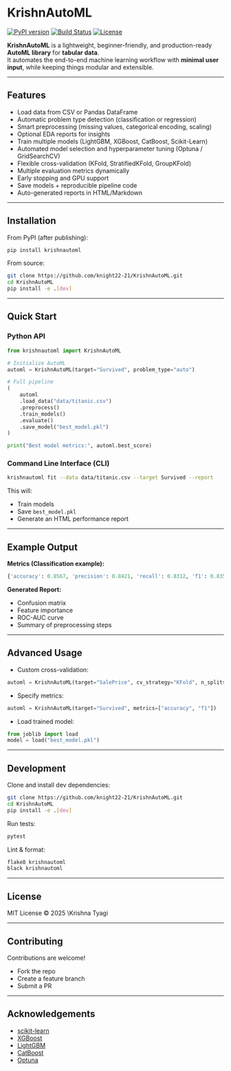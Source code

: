 # KrishnAutoML

[![PyPI version](https://img.shields.io/pypi/v/krishnautoml.svg)](https://pypi.org/project/krishnautoml/)
[![Build Status](https://github.com/knight22-21/KrishnAutoML/actions/workflows/ci.yaml/badge.svg)](https://github.com/knight22-21/KrishnAutoML/actions)
[![License](https://img.shields.io/badge/license-MIT-blue.svg)](LICENSE)

**KrishnAutoML** is a lightweight, beginner-friendly, and production-ready **AutoML library** for **tabular data**.  
It automates the end-to-end machine learning workflow with **minimal user input**, while keeping things modular and extensible.

---

## Features

- Load data from CSV or Pandas DataFrame  
- Automatic problem type detection (classification or regression)  
- Smart preprocessing (missing values, categorical encoding, scaling)  
- Optional EDA reports for insights  
- Train multiple models (LightGBM, XGBoost, CatBoost, Scikit-Learn)  
- Automated model selection and hyperparameter tuning (Optuna / GridSearchCV)  
- Flexible cross-validation (KFold, StratifiedKFold, GroupKFold)  
- Multiple evaluation metrics dynamically  
- Early stopping and GPU support  
- Save models + reproducible pipeline code  
- Auto-generated reports in HTML/Markdown  

---

## Installation

From PyPI (after publishing):
```bash
pip install krishnautoml
````

From source:

```bash
git clone https://github.com/knight22-21/KrishnAutoML.git
cd KrishnAutoML
pip install -e .[dev]
```

---

## Quick Start

### Python API

```python
from krishnautoml import KrishnAutoML

# Initialize AutoML
automl = KrishnAutoML(target="Survived", problem_type="auto")

# Full pipeline
(
    automl
    .load_data("data/titanic.csv")
    .preprocess()
    .train_models()
    .evaluate()
    .save_model("best_model.pkl")
)

print("Best model metrics:", automl.best_score)
```

### Command Line Interface (CLI)

```bash
krishnautoml fit --data data/titanic.csv --target Survived --report
```

This will:

* Train models
* Save `best_model.pkl`
* Generate an HTML performance report

---

## Example Output

**Metrics (Classification example):**

```python
{'accuracy': 0.8567, 'precision': 0.8421, 'recall': 0.8312, 'f1': 0.8350}
```

**Generated Report:**

* Confusion matrix
* Feature importance
* ROC-AUC curve
* Summary of preprocessing steps

---

## Advanced Usage

* Custom cross-validation:

```python
automl = KrishnAutoML(target="SalePrice", cv_strategy="KFold", n_splits=10)
```

* Specify metrics:

```python
automl = KrishnAutoML(target="Survived", metrics=["accuracy", "f1"])
```

* Load trained model:

```python
from joblib import load
model = load("best_model.pkl")
```

---

## Development

Clone and install dev dependencies:

```bash
git clone https://github.com/knight22-21/KrishnAutoML.git
cd KrishnAutoML
pip install -e .[dev]
```

Run tests:

```bash
pytest
```

Lint & format:

```bash
flake8 krishnautoml
black krishnautoml
```

---

## License

MIT License © 2025 \Krishna Tyagi

---

## Contributing

Contributions are welcome!

* Fork the repo
* Create a feature branch
* Submit a PR

---

## Acknowledgements

* [scikit-learn](https://scikit-learn.org)
* [XGBoost](https://xgboost.ai)
* [LightGBM](https://lightgbm.readthedocs.io)
* [CatBoost](https://catboost.ai)
* [Optuna](https://optuna.org)